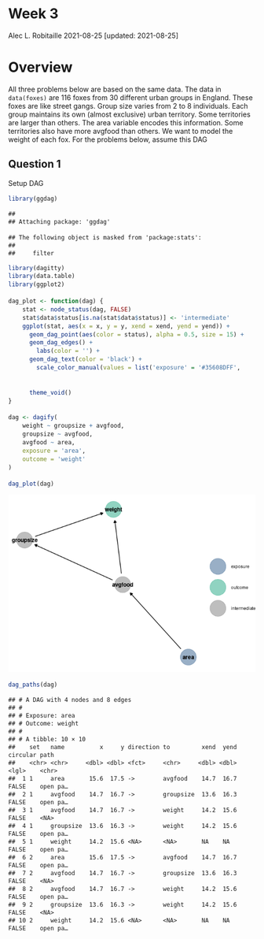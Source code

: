 Week 3
================
Alec L. Robitaille
2021-08-25 \[updated: 2021-08-25\]

# Overview

All three problems below are based on the same data. The data in
`data(foxes)` are 116 foxes from 30 different urban groups in England.
These foxes are like street gangs. Group size varies from 2 to 8
individuals. Each group maintains its own (almost exclusive) urban
territory. Some territories are larger than others. The area variable
encodes this information. Some territories also have more avgfood than
others. We want to model the weight of each fox. For the problems below,
assume this DAG

## Question 1

Setup DAG

``` r
library(ggdag)
```

    ## 
    ## Attaching package: 'ggdag'

    ## The following object is masked from 'package:stats':
    ## 
    ##     filter

``` r
library(dagitty)
library(data.table)
library(ggplot2)

dag_plot <- function(dag) {
    stat <- node_status(dag, FALSE)
    stat$data$status[is.na(stat$data$status)] <- 'intermediate'
    ggplot(stat, aes(x = x, y = y, xend = xend, yend = yend)) +
      geom_dag_point(aes(color = status), alpha = 0.5, size = 15) +
      geom_dag_edges() +
        labs(color = '') + 
      geom_dag_text(color = 'black') +
        scale_color_manual(values = list('exposure' = '#35608DFF',
                                                                         'outcome' = '#22A884FF',
                                                                         'intermediate' = 'grey50')) + 
      theme_void()
}

dag <- dagify(
    weight ~ groupsize + avgfood,
    groupsize ~ avgfood,
    avgfood ~ area,
    exposure = 'area',
    outcome = 'weight'
)

dag_plot(dag)
```

![](Week-03_RobitailleAlec_files/figure-gfm/dag-1.png)<!-- -->

``` r
dag_paths(dag)  
```

    ## # A DAG with 4 nodes and 8 edges
    ## #
    ## # Exposure: area
    ## # Outcome: weight
    ## #
    ## # A tibble: 10 × 10
    ##    set   name          x     y direction to         xend  yend circular path    
    ##    <chr> <chr>     <dbl> <dbl> <fct>     <chr>     <dbl> <dbl> <lgl>    <chr>   
    ##  1 1     area       15.6  17.5 ->        avgfood    14.7  16.7 FALSE    open pa…
    ##  2 1     avgfood    14.7  16.7 ->        groupsize  13.6  16.3 FALSE    open pa…
    ##  3 1     avgfood    14.7  16.7 ->        weight     14.2  15.6 FALSE    <NA>    
    ##  4 1     groupsize  13.6  16.3 ->        weight     14.2  15.6 FALSE    open pa…
    ##  5 1     weight     14.2  15.6 <NA>      <NA>       NA    NA   FALSE    open pa…
    ##  6 2     area       15.6  17.5 ->        avgfood    14.7  16.7 FALSE    open pa…
    ##  7 2     avgfood    14.7  16.7 ->        groupsize  13.6  16.3 FALSE    <NA>    
    ##  8 2     avgfood    14.7  16.7 ->        weight     14.2  15.6 FALSE    open pa…
    ##  9 2     groupsize  13.6  16.3 ->        weight     14.2  15.6 FALSE    <NA>    
    ## 10 2     weight     14.2  15.6 <NA>      <NA>       NA    NA   FALSE    open pa…
